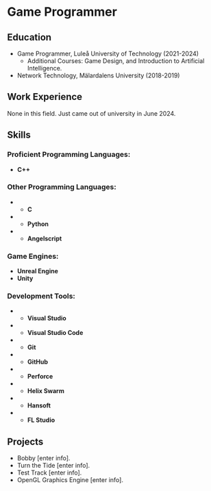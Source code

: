 # Game Programmer

## Education
- Game Programmer, Luleå University of Technology (2021-2024)
  * Additional Courses: Game Design, and Introduction to Artificial Intelligence.
- Network Technology, Mälardalens University (2018-2019)

## Work Experience
None in this field. Just came out of university in June 2024.

## Skills

### Proficient Programming Languages:
- **C++**

### Other Programming Languages:
- - **C**
- - **Python**
- - **Angelscript**

### Game Engines:
- **Unreal Engine**
- **Unity**

### Development Tools:
- - **Visual Studio**
- - **Visual Studio Code**
- - **Git**
- - **GitHub**
- - **Perforce**
- - **Helix Swarm**
- - **Hansoft**
- - **FL Studio**

## Projects
- Bobby [enter info].
- Turn the Tide [enter info].
- Test Track [enter info].
- OpenGL Graphics Engine [enter info].
